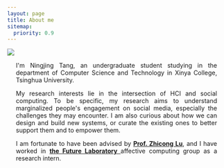 ```yaml
---
layout: page
title: About me
sitemap:
  priority: 0.9
---
```


<img src="{{ '/assets/img/profile.jpg' | prepend: site.baseurl }}" id="about-img">

<div id="describe-text" style="padding-left: 20px;padding-right: 20px;">
	<p style="text-align:justify">I'm Ningjing Tang, an undergraduate student studying in the department of Computer Science and Technology in Xinya College, Tsinghua University.</p>
	<p style="text-align:justify">My research interests lie in the intersection of HCI and social computing. To be specific, my research aims to understand marginalized people's engagement on social media, especially the challenges they may encounter. I am also curious about how we can design and build new systems, or curate the existing ones to better support them and to empower them.</p>
	<p style="text-align:justify">I am fortunate to have been advised by <strong> <a href="https://www.cs.cityu.edu.hk/~zhiconlu/">Prof. Zhicong Lu</a></strong>, and I have worked in <strong> <a href="https://thfl.tsinghua.edu.cn/en/yjdw/yjs/index.htm">the Future Laboratory </a> </strong> affective computing group as a research intern.</p>
</div>